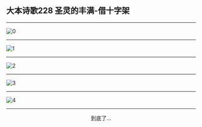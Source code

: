 
## 大本诗歌228 圣灵的丰满-借十字架
        
<div id="aplayer0"></div>

---

<img alt="0" data-original="https://cdn.jsdelivr.net/gh/k34869/shi/data/d0227/0">

---

<img alt="1" data-original="https://cdn.jsdelivr.net/gh/k34869/shi/data/d0227/1">

---

<img alt="2" data-original="https://cdn.jsdelivr.net/gh/k34869/shi/data/d0227/2">

---

<img alt="3" data-original="https://cdn.jsdelivr.net/gh/k34869/shi/data/d0227/3">

---

<img alt="4" data-original="https://cdn.jsdelivr.net/gh/k34869/shi/data/d0227/4">

---

<p style="text-align: center">到底了...</p>

<script src="/js/dist-view.js"></script>

<script>
MAIN.id = 'd0227';
        
const ap0 = new APlayer({
    container: document.getElementById('aplayer0'),
    volume: 1,
    loop: 'none',
    preload: 'none',
    audio: [{
        name: '大本诗歌228.mp3',
        artist: '大本诗歌',
        url: 'https://res.wx.qq.com/voice/getvoice?mediaid=MzI0NTk3MDM5M18yMjQ3NDkwNDM3',
        cover: '/favicon'
    }]
});
</script>
